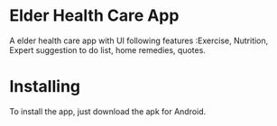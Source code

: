 # Elder Health Care App
A elder health care app with UI following features :Exercise, Nutrition, Expert suggestion to do list, home remedies, quotes.

# Installing
To install the app, just download the apk for Android. 
